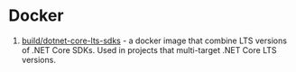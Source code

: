 # Docker

1. [build/dotnet-core-lts-sdks](build/dotnet-core-lts-sdk) - a docker image that
   combine LTS versions of .NET Core SDKs. Used in projects that multi-target
   .NET Core LTS versions.